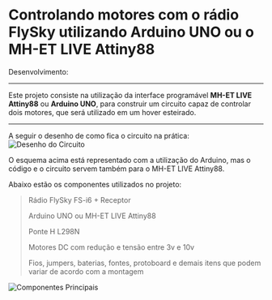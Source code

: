 









# Controlando motores com o rádio FlySky utilizando Arduino UNO ou o MH-ET LIVE Attiny88 

Desenvolvimento:
_____________________________________________________________________________

Este projeto consiste na utilização da interface programável **MH-ET LIVE Attiny88** ou **Arduino UNO**, para construir um circuito capaz de controlar dois motores, que será utilizado em um hover esteirado.

_____________________________________________________________________________

A seguir o desenho de como fica o circuito na prática:
![Desenho do Circuito](https://raw.githubusercontent.com/eversonvansoski/FlySky-Arduino---Motor-speed-and-direction-controller/master/circuito.png)


O esquema acima está representado com a utilização do Arduino, mas o código e o circuito servem também para o MH-ET LIVE Attiny88.

Abaixo estão os componentes utilizados no projeto:

> Rádio FlySky FS-i6 + Receptor
>
> Arduino UNO ou MH-ET LIVE Attiny88
>
> Ponte H L298N
>
> Motores DC com redução e tensão entre 3v e 10v
>
> Fios, jumpers, baterias, fontes, protoboard e demais itens que podem variar de acordo com a montagem

![Componentes Principais](https://raw.githubusercontent.com/eversonvansoski/FlySky-Arduino---Motor-speed-and-direction-controller/master/componentes_principais.png)



